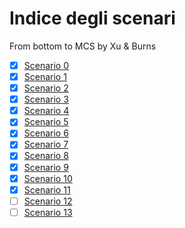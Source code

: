 # Indice degli scenari

From bottom to MCS by Xu & Burns

- [X] [Scenario 0](scenario_0/scenario_0.md)
- [X] [Scenario 1](scenario_1/scenario_1.md)
- [X] [Scenario 2](scenario_2/scenario_2.md)
- [X] [Scenario 3](scenario_3/scenario_3.md)
- [X] [Scenario 4](scenario_4/scenario_4.md)
- [X] [Scenario 5](scenario_5/scenario_5.md)
- [X] [Scenario 6](scenario_6/scenario_6.md)
- [X] [Scenario 7](scenario_7/scenario_7.md)
- [X] [Scenario 8](scenario_8/scenario_8.md)
- [X] [Scenario 9](scenario_9/scenario_9.md)
- [X] [Scenario 10](scenario_10/scenario_10.md)
- [X] [Scenario 11](scenario_11/scenario_11.md)
- [ ] [Scenario 12](scenario_12/scenario_12.md)
- [ ] [Scenario 13](scenario_13/scenario_13.md)